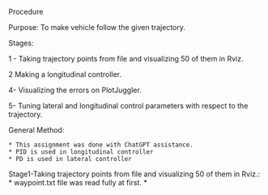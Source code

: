 Procedure

Purpose: To make vehicle follow the given trajectory.

Stages:

1 - Taking trajectory points from file and visualizing 50 of them in Rviz.

2 Making a longitudinal controller.

4- Visualizing the errors on PlotJuggler.

5- Tuning lateral and longitudinal control parameters with respect to the trajectory.

General Method: 
	
	* This assignment was done with ChatGPT assistance. 
	* PID is used in longitudinal controller
	* PD is used in lateral controller

Stage1-Taking trajectory points from file and visualizing 50 of them in Rviz.:
	* waypoint.txt file was read fully at first.
 	* 

